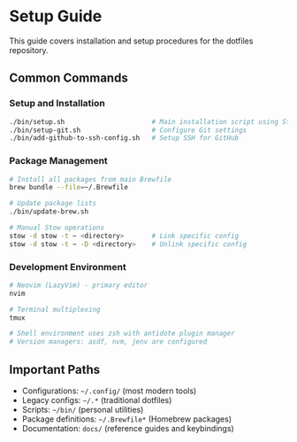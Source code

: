 # Setup Guide

This guide covers installation and setup procedures for the dotfiles repository.

## Common Commands

### Setup and Installation

```bash
./bin/setup.sh                      # Main installation script using Stow
./bin/setup-git.sh                  # Configure Git settings
./bin/add-github-to-ssh-config.sh   # Setup SSH for GitHub
```

### Package Management

```bash
# Install all packages from main Brewfile
brew bundle --file=~/.Brewfile

# Update package lists
./bin/update-brew.sh

# Manual Stow operations
stow -d stow -t ~ <directory>       # Link specific config
stow -d stow -t ~ -D <directory>    # Unlink specific config
```

### Development Environment

```bash
# Neovim (LazyVim) - primary editor
nvim

# Terminal multiplexing
tmux

# Shell environment uses zsh with antidote plugin manager
# Version managers: asdf, nvm, jenv are configured
```

## Important Paths

- Configurations: `~/.config/` (most modern tools)
- Legacy configs: `~/.*` (traditional dotfiles)
- Scripts: `~/bin/` (personal utilities)
- Package definitions: `~/.Brewfile*` (Homebrew packages)
- Documentation: `docs/` (reference guides and keybindings)

